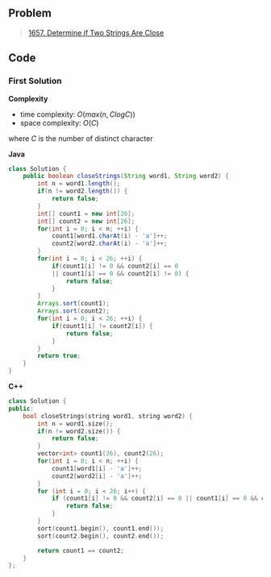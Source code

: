 ## Problem

> [1657. Determine if Two Strings Are Close](https://leetcode.cn/problems/determine-if-two-strings-are-close/)

## Code

### First Solution

**Complexity**

- time complexity: $O(max(n, ClogC))$
- space complexity: $O(C)$

where $C$ is the number of distinct character

**Java**

```java
class Solution {
    public boolean closeStrings(String word1, String word2) {
        int n = word1.length();
        if(n != word2.length()) {
            return false;
        }
        int[] count1 = new int[26];
        int[] count2 = new int[26];
        for(int i = 0; i < n; ++i) {
            count1[word1.charAt(i) - 'a']++;
            count2[word2.charAt(i) - 'a']++;
        }
        for(int i = 0; i < 26; ++i) {
            if(count1[i] != 0 && count2[i] == 0 
            || count1[i] == 0 && count2[i] != 0) {
                return false;
            }
        }
        Arrays.sort(count1);
        Arrays.sort(count2);
        for(int i = 0; i < 26; ++i) {
            if(count1[i] != count2[i]) {
                return false;
            }
        }
        return true; 
    }
}
```

**C++**

```c++
class Solution {
public:
    bool closeStrings(string word1, string word2) {
        int n = word1.size();
        if(n != word2.size()) {
            return false;
        }
        vector<int> count1(26), count2(26);
        for(int i = 0; i < n; ++i) {
            count1[word1[i] - 'a']++;
            count2[word2[i] - 'a']++;
        }
        for (int i = 0; i < 26; i++) {
            if (count1[i] != 0 && count2[i] == 0 || count1[i] == 0 && count2[i] != 0) {
                return false;
            }
        }
        sort(count1.begin(), count1.end());
        sort(count2.begin(), count2.end());

        return count1 == count2;
    }
};
```
